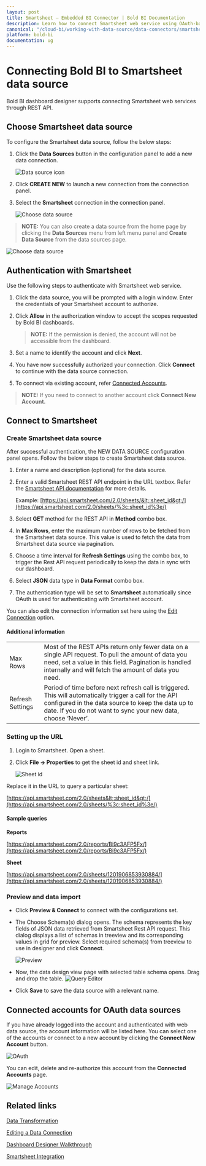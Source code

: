 ```yaml
---
layout: post
title: Smartsheet – Embedded BI Connector | Bold BI Documentation
description: Learn how to connect Smartsheet web service using OAuth-based authentication through REST API endpoint with Bold BI Embedded.
canonical: "/cloud-bi/working-with-data-source/data-connectors/smartsheet/"
platform: bold-bi
documentation: ug
---
```


# Connecting Bold BI to Smartsheet data source

Bold BI dashboard designer supports connecting Smartsheet web services through REST API.

## Choose Smartsheet data source

To configure the Smartsheet data source, follow the below steps:

1. Click the **Data Sources** button in the configuration panel to add a new data connection.
   
   ![Data source icon](/static/assets/embedded/working-with-datasource/data-connectors/images/common/DataSourcesIcon.png)
   
2. Click **CREATE NEW** to launch a new connection from the connection panel.
3. Select the **Smartsheet** connection in the connection panel.

   ![Choose data source](/static/assets/embedded/working-with-datasource/data-connectors/images/smartsheet/ChooseDS.png)

> **NOTE:**  You can also create a data source from the home page by clicking the **Data Sources** menu from left menu panel and **Create Data Source** from the data sources page.

   ![Choose data source](/static/assets/embedded/working-with-datasource/data-connectors/images/smartsheet/ChooseDS_server.png)

## Authentication with Smartsheet
Use the following steps to authenticate with Smartsheet web service.

1. Click the data source, you will be prompted with a login window. Enter the credentials of your Smartsheet account to authorize.
2. Click **Allow** in the authorization window to accept the scopes requested by Bold BI dashboards.

   > **NOTE:**  If the permission is denied, the account will not be accessible from the dashboard.
   
3. Set a name to identify the account and click **Next**. 
4. You have now successfully authorized your connection. Click **Connect** to continue with the data source connection.
5. To connect via existing account, refer  [Connected Accounts](/embedded-bi/working-with-data-source/data-connectors/smartsheet/#connected-accounts-for-oauth-data-sources).

> **NOTE:**  If you need to connect to another account click **Connect New Account.**

## Connect to Smartsheet
### Create Smartsheet data source
After successful authentication, the NEW DATA SOURCE configuration panel opens. Follow the below steps to create Smartsheet data source.
1. Enter a name and description (optional) for the data source.
2. Enter a valid Smartsheet REST API endpoint in the URL textbox. Refer the [Smartsheet API documentation](https://smartsheet-platform.github.io/api-docs/) for more details.

   Example: [https://api.smartsheet.com/2.0/sheets/&lt;:sheet_id&gt;/](https://api.smartsheet.com/2.0/sheets/%3c:sheet_id%3e/)   

3. Select **GET** method for the REST API in **Method** combo box.
4. In **Max Rows**, enter the maximum number of rows to be fetched from the Smartsheet data source. This value is used to fetch the data from Smartsheet data source via pagination.
5. Choose a time interval for **Refresh Settings** using the combo box, to trigger the Rest API request periodically to keep the data in sync with our dashboard.  
6. Select **JSON** data type in **Data Format** combo box.
7. The authentication type will be set to **Smartsheet** automatically since OAuth is used for authenticating with Smartsheet account.

You can also edit the connection information set here using the [Edit Connection](/embedded-bi/working-with-data-source/editing-a-data-connection/) option.

#### Additional information
<table width="600">
<tr>
<td>
Max Rows
</td>
<td>
Most of the REST APIs return only fewer data on a single API request. To pull the amount of data you need, set a value in this field.  
Pagination is handled internally and will fetch the amount of data you need.
</td>
</tr>
<tr>
<td>
Refresh Settings
</td>
<td>
Period of time before next refresh call is triggered. This will automatically trigger a call for the API configured in the data source to keep the data up to date. If you do not want to sync your new data, choose ‘Never’.
</td>
</tr>
</table>

### Setting up the URL

1. Login to Smartsheet. Open a sheet.
2. Click **File -> Properties** to get the sheet id and sheet link.

   ![Sheet id](/static/assets/embedded/working-with-datasource/data-connectors/images/smartsheet/SmartSheet_SheetID.png)

Replace it in the URL to query a particular sheet:

[https://api.smartsheet.com/2.0/sheets&lt;:sheet_id&gt;/](https://api.smartsheet.com/2.0/sheets/%3c:sheet_id%3e/)

#### Sample queries
**Reports**

[https://api.smartsheet.com/2.0/reports/Bi9c3AFP5Fx/](https://api.smartsheet.com/2.0/reports/Bi9c3AFP5Fx/)


**Sheet**

[https://api.smartsheet.com/2.0/sheets/1201906853930884/](https://api.smartsheet.com/2.0/sheets/1201906853930884/)

### Preview and data import
* Click **Preview & Connect** to connect with the configurations set.
* The Choose Schema(s) dialog opens. The schema represents the key fields of JSON data retrieved from Smartsheet Rest API request. This dialog displays a list of schemas in treeview and its corresponding values in grid for preview. Select required schema(s) from treeview to use in designer and click **Connect**.

   ![Preview](/static/assets/embedded/working-with-datasource/data-connectors/images/common/Preview.png)

* Now, the data design view page with selected table schema opens. Drag and drop the table.
   ![Query Editor](/static/assets/embedded/working-with-datasource/data-connectors/images/common/QueryEditor.png)

* Click **Save** to save the data source with a relevant name.

## Connected accounts for OAuth data sources
If you have already logged into the account and authenticated with web data source, the account information will be listed here. You can select one of the accounts or connect to a new account by clicking the **Connect New Account** button.

   ![OAuth](/static/assets/embedded/working-with-datasource/data-connectors/images/smartsheet/OAuthDS.png)

You can edit, delete and re-authorize this account from the **Connected Accounts** page.

   ![Manage Accounts](/static/assets/embedded/working-with-datasource/data-connectors/images/smartsheet/ManageDS.png)

## Related links
[Data Transformation](/embedded-bi/working-with-data-source/transforming-data/joining-table/)

[Editing a Data Connection](/embedded-bi/working-with-data-source/editing-a-data-connection/)   

[Dashboard Designer Walkthrough](/embedded-bi/getting-started/bold-bi-walk-through/)

[Smartsheet Integration](https://www.boldbi.com/integrations/smartsheet?utm_source=syncfusion&utm_medium=documentation&utm_campaign=boldbismartsheetintegration)